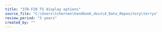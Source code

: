 ```yaml
---
title: "370-F20 TS display options"
source_file: "C:\Users\tchernen\handbook_docx\4_Data_Repository\terrys\370 data handling best practices\370-F20 TS display options.pdf"
review_period: "3 years"
created_by: ""
---
```


